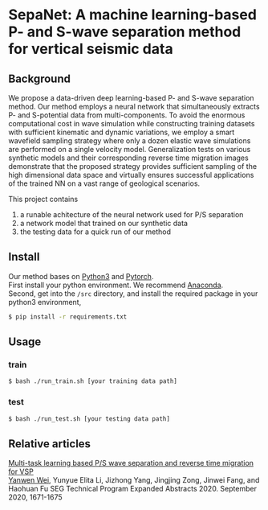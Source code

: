 # SepaNet: A machine learning-based P- and S-wave separation method for vertical seismic data

## Background
We propose a data-driven deep learning-based P- and S-wave separation method. Our method employs a neural network that simultaneously extracts P- and S-potential data from multi-components. To avoid the enormous computational cost in wave simulation while constructing training datasets with sufficient kinematic and dynamic variations, we employ a smart wavefield sampling strategy where only a dozen elastic wave simulations are performed on a single velocity model. Generalization tests on various synthetic models and their corresponding reverse time migration images demonstrate that the proposed strategy provides sufficient sampling of the high dimensional data space and virtually ensures successful applications of the trained NN on a vast range of geological scenarios.

This project contains 
1. a runable achitecture of the neural network used for P/S separation
2. a network model that trained on our synthetic data
3. the testing data for a quick run of our method

## Install

Our method bases on [Python3](https://www.python.org/downloads/) and [Pytorch](https://pytorch.org). <br>
First install your python environment. We recommend [Anaconda](https://www.anaconda.com/).<br>
Second, get into the ```/src``` directory, and install the required package in your python3 environment, 

```sh
$ pip install -r requirements.txt
```

## Usage

### train 

```sh
$ bash ./run_train.sh [your training data path]
```

### test
```sh
$ bash ./run_test.sh [your testing data path]
```

## Relative articles

[Multi-task learning based P/S wave separation and reverse time migration for VSP](https://doi.org/10.1190/segam2020-3426539.1)<br>
[Yanwen Wei](https://scholar.google.com/citations?hl=en&user=il-IuekAAAAJ&view_op=list_works&sortby=pubdate), Yunyue Elita Li, Jizhong Yang, Jingjing Zong, Jinwei Fang, and Haohuan Fu
SEG Technical Program Expanded Abstracts 2020. September 2020, 1671-1675



